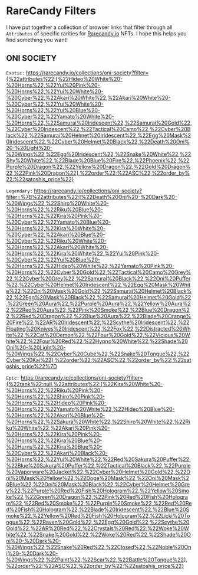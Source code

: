 # RareCandy Filters

I have put together a collection of browser links that filter through all `Attributes` of specific rarities for [Rarecandy.io](https://rarecandy.io/) NFTs. I hope this helps you find something you want! 

## ONI SOCIETY

`Exotic:`
 https://rarecandy.io/collections/oni-society?filter={%22attributes%22:[%22Hideo%20White%20-%20Horns%22,%22Yui%20Pink%20-%20Horns%22,%22Yui%20White%20-%20Cyber%22,%22Akari%20White%22,%22Akari%20White%20-%20Cyber%22,%22Yui%20White%20-%20Horns%22,%22Yui%20Blue%20-%20Cyber%22,%22Yamato%20White%20-%20Horns%22,%22Samurai%20Iridescent%22,%22Samurai%20Gold%22,%22Cyber%20Iridescent%22,%22Tactical%20Camo%22,%22Cyber%20Black%22,%22Samurai%20Helmet%20Iridescent%22,%22Egg%20Mask%20Iridescent%22,%22Cyber%20Helmet%20Black%22,%22Death%20Oni%20-%20Light%20-%20Wings%22,%22Egg%20Iridescent%22,%22Snake%20White%22,%22Shy%20White%22,%22Blade%20Blue%20Fire%22,%22Phoenix%22,%22Purple%20Dragon%22,%22Yellow%20Dragon%22,%22Gold%20Dragon%22,%22Pink%20Dragon%22],%22order%22:%22ASC%22,%22order_by%22:%22satoshis_price%22}

`Legendary:`
 https://rarecandy.io/collections/oni-society?filter=%7B%22attributes%22:[%22Death%20Oni%20-%20Dark%20-%20Wings%22,%22Shiro%20White%20-%20Horns%22,%22Riku%20Blue%20-%20Horns%22,%22Kira%20Pink%20-%20Cyber%22,%22Yamato%20Blue%20-%20Horns%22,%22Kira%20White%20-%20Cyber%22,%22Akari%20Blue%20-%20Cyber%22,%22Riku%20White%20-%20Horns%22,%22Akari%20White%20-%20Horns%22,%22Kira%20White%22,%22Yui%20Pink%20-%20Cyber%22,%22Yui%20Blue%20-%20Horns%22,%22Hideo%20White%22,%22Yamato%20Pink%20-%20Horns%22,%22Cyber%20Gold%22,%22Tactical%20Camo%20Grey%22,%22Cyber%20Grey%22,%22Samurai%20Black%22,%22Oni%20Puffer%22,%22Cyber%20Helmet%20Iridescent%22,%22Egg%20Mask%20White%22,%22Oni%20Mask%20Gold%22,%22Samurai%20Helmet%20Black%22,%22Egg%20Mask%20Black%22,%22Samurai%20Helmet%20Gold%22,%22Green%20Aura%22,%22Purple%20Aura%22,%22Yellow%20Aura%22,%22Red%20Aura%22,%22Pink%20Smoke%22,%22Blue%20Dragon%22,%22Red%20Dragon%22,%22Blue%20Aura%22,%22Blade%20Orange%20Fire%22,%22AR%20Iridescent%22,%22Scythe%20Iridescent%22,%22Floating%20Knives%20Iridescent%22,%22Fox%22,%22Distracted%20White%22,%22Cat%20Demon%22,%22Four%20Gold%22,%22Vicious%20White%22,%22Four%20Red%22,%22Hypno%20White%22,%22Shade%20Oni%20-%20Light%20-%20Wings%22,%22Cyber%20Cube%22,%22Snake%20Tongue%22,%22Cyber%20Kai%22],%22order%22:%22ASC%22,%22order_by%22:%22satoshis_price%22%7D

`Epic:`
https://rarecandy.io/collections/oni-society?filter={%22rank%22:null,%22attributes%22:[%22Kira%20White%20-%20Horns%22,%22Riku%20Pink%20-%20Horns%22,%22Shiro%20Pink%20-%20Horns%22,%22Hideo%20Pink%20-%20Horns%22,%22Yamato%20White%22,%22Hideo%20Blue%20-%20Horns%22,%22Akari%20Blue%20-%20Horns%22,%22Sakura%20White%22,%22Shiro%20White%22,%22Riku%20White%22,%22Akari%20Pink%20-%20Horns%22,%22Kira%20Pink%20-%20Horns%22,%22Kira%20Blue%20-%20Horns%22,%22Kira%20Blue%20-%20Cyber%22,%22Akari%20Black%20-%20Horns%22,%22Yui%20White%22,%22Red%20Sakura%20Puffer%22,%22Blue%20Sakura%20Puffer%22,%22Tactical%20Black%22,%22Purple%20Vaporware%20Jacket%22,%22Cyber%20Helmet%20Gold%22,%22Oni%20Mask%20Yellow%22,%22Doge%20Mask%22,%22Oni%20Mask%20Blue%22,%22Oni%20Mask%20Black%22,%22Cyber%20Helmet%20Grey%22,%22Purple%20Red%20Fish%20Hologram%22,%22Yellow%20Smoke%22,%22Green%20Dragon%22,%22Pink%20Red%20Fish%20Hologram%22,%22Red%20Smoke%22,%22Purple%20Smoke%22,%22Red%20Red%20Fish%20Hologram%22,%22Blade%20Iridescent%22,%22Blue%20Smoke%22,%22Yellow%20Red%20Fish%20Hologram%22,%22Licki%20Tongue%22,%22Raven%20Gold%22,%22Egg%20Gold%22,%22Scythe%20Gold%22,%22AR%20Red%22,%22Crystals%20Red%22,%22Woke%20White%22,%22Snake%20Gold%22,%22Woke%20Red%22,%22Shade%20Oni%20-%20Dark%20-%20Wings%22,%22Snake%20Red%22,%22Closed%22,%22Noble%20Oni%20-%20Dark%20-%20Wings%22,%22Paint%22,%22Scar%22,%22Battle%20Tongue%22],%22order%22:%22ASC%22,%22order_by%22:%22satoshis_price%22}
 
